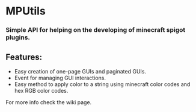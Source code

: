 # MPUtils
### Simple API for helping on the developing of minecraft spigot plugins. 

## Features:
  - Easy creation of one-page GUIs and paginated GUIs.
  - Event for managing GUI interactions.
  - Easy method to apply color to a string using minecraft color codes and hex RGB color codes.


For more info check the wiki page.
